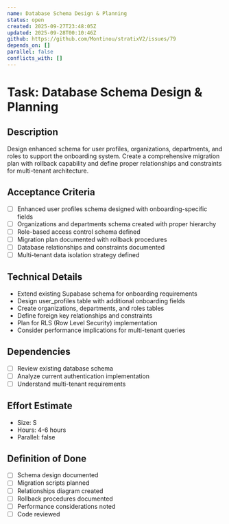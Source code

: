 ```yaml
---
name: Database Schema Design & Planning
status: open
created: 2025-09-27T23:48:05Z
updated: 2025-09-28T00:10:46Z
github: https://github.com/Montinou/stratixV2/issues/79
depends_on: []
parallel: false
conflicts_with: []
---
```


# Task: Database Schema Design & Planning

## Description
Design enhanced schema for user profiles, organizations, departments, and roles to support the onboarding system. Create a comprehensive migration plan with rollback capability and define proper relationships and constraints for multi-tenant architecture.

## Acceptance Criteria
- [ ] Enhanced user profiles schema designed with onboarding-specific fields
- [ ] Organizations and departments schema created with proper hierarchy
- [ ] Role-based access control schema defined
- [ ] Migration plan documented with rollback procedures
- [ ] Database relationships and constraints documented
- [ ] Multi-tenant data isolation strategy defined

## Technical Details
- Extend existing Supabase schema for onboarding requirements
- Design user_profiles table with additional onboarding fields
- Create organizations, departments, and roles tables
- Define foreign key relationships and constraints
- Plan for RLS (Row Level Security) implementation
- Consider performance implications for multi-tenant queries

## Dependencies
- [ ] Review existing database schema
- [ ] Analyze current authentication implementation
- [ ] Understand multi-tenant requirements

## Effort Estimate
- Size: S
- Hours: 4-6 hours
- Parallel: false

## Definition of Done
- [ ] Schema design documented
- [ ] Migration scripts planned
- [ ] Relationships diagram created
- [ ] Rollback procedures documented
- [ ] Performance considerations noted
- [ ] Code reviewed
